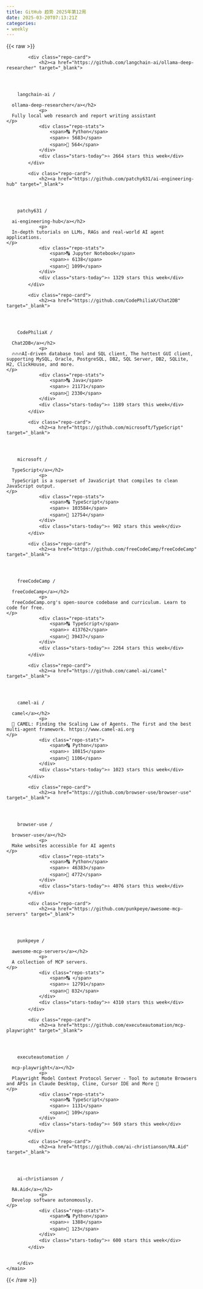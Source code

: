 ```yaml
---
title: GitHub 趋势 2025年第12周
date: 2025-03-20T07:13:21Z
categories:
- weekly
---
```

<link rel="stylesheet" href="public/css/trending.css">
{{< raw >}}
	<main class="container">
        <div class="repo-list" id="repoList">

	
			<div class="repo-card">
				<h2><a href="https://github.com/langchain-ai/ollama-deep-researcher" target="_blank">
    


      
        langchain-ai /

      ollama-deep-researcher</a></h2>
				<p>
      Fully local web research and report writing assistant
    </p>
				<div class="repo-stats">
					<span>🔠 Python</span>
					<span>⭐ 5683</span>
					<span>🔱 564</span>
				</div>
				<div class="stars-today">⭐ 2664 stars this week</div>
			</div>
	
			<div class="repo-card">
				<h2><a href="https://github.com/patchy631/ai-engineering-hub" target="_blank">
    


      
        patchy631 /

      ai-engineering-hub</a></h2>
				<p>
      In-depth tutorials on LLMs, RAGs and real-world AI agent applications.
    </p>
				<div class="repo-stats">
					<span>🔠 Jupyter Notebook</span>
					<span>⭐ 6138</span>
					<span>🔱 1099</span>
				</div>
				<div class="stars-today">⭐ 1329 stars this week</div>
			</div>
	
			<div class="repo-card">
				<h2><a href="https://github.com/CodePhiliaX/Chat2DB" target="_blank">
    


      
        CodePhiliaX /

      Chat2DB</a></h2>
				<p>
      🔥🔥🔥AI-driven database tool and SQL client, The hottest GUI client, supporting MySQL, Oracle, PostgreSQL, DB2, SQL Server, DB2, SQLite, H2, ClickHouse, and more.
    </p>
				<div class="repo-stats">
					<span>🔠 Java</span>
					<span>⭐ 21171</span>
					<span>🔱 2330</span>
				</div>
				<div class="stars-today">⭐ 1189 stars this week</div>
			</div>
	
			<div class="repo-card">
				<h2><a href="https://github.com/microsoft/TypeScript" target="_blank">
    


      
        microsoft /

      TypeScript</a></h2>
				<p>
      TypeScript is a superset of JavaScript that compiles to clean JavaScript output.
    </p>
				<div class="repo-stats">
					<span>🔠 TypeScript</span>
					<span>⭐ 103584</span>
					<span>🔱 12754</span>
				</div>
				<div class="stars-today">⭐ 902 stars this week</div>
			</div>
	
			<div class="repo-card">
				<h2><a href="https://github.com/freeCodeCamp/freeCodeCamp" target="_blank">
    


      
        freeCodeCamp /

      freeCodeCamp</a></h2>
				<p>
      freeCodeCamp.org's open-source codebase and curriculum. Learn to code for free.
    </p>
				<div class="repo-stats">
					<span>🔠 TypeScript</span>
					<span>⭐ 413762</span>
					<span>🔱 39437</span>
				</div>
				<div class="stars-today">⭐ 2264 stars this week</div>
			</div>
	
			<div class="repo-card">
				<h2><a href="https://github.com/camel-ai/camel" target="_blank">
    


      
        camel-ai /

      camel</a></h2>
				<p>
      🐫 CAMEL: Finding the Scaling Law of Agents. The first and the best multi-agent framework. https://www.camel-ai.org
    </p>
				<div class="repo-stats">
					<span>🔠 Python</span>
					<span>⭐ 10815</span>
					<span>🔱 1106</span>
				</div>
				<div class="stars-today">⭐ 1023 stars this week</div>
			</div>
	
			<div class="repo-card">
				<h2><a href="https://github.com/browser-use/browser-use" target="_blank">
    


      
        browser-use /

      browser-use</a></h2>
				<p>
      Make websites accessible for AI agents
    </p>
				<div class="repo-stats">
					<span>🔠 Python</span>
					<span>⭐ 46383</span>
					<span>🔱 4772</span>
				</div>
				<div class="stars-today">⭐ 4076 stars this week</div>
			</div>
	
			<div class="repo-card">
				<h2><a href="https://github.com/punkpeye/awesome-mcp-servers" target="_blank">
    


      
        punkpeye /

      awesome-mcp-servers</a></h2>
				<p>
      A collection of MCP servers.
    </p>
				<div class="repo-stats">
					<span>🔠 </span>
					<span>⭐ 12791</span>
					<span>🔱 832</span>
				</div>
				<div class="stars-today">⭐ 4310 stars this week</div>
			</div>
	
			<div class="repo-card">
				<h2><a href="https://github.com/executeautomation/mcp-playwright" target="_blank">
    


      
        executeautomation /

      mcp-playwright</a></h2>
				<p>
      Playwright Model Context Protocol Server - Tool to automate Browsers and APIs in Claude Desktop, Cline, Cursor IDE and More 🔌
    </p>
				<div class="repo-stats">
					<span>🔠 TypeScript</span>
					<span>⭐ 1131</span>
					<span>🔱 109</span>
				</div>
				<div class="stars-today">⭐ 569 stars this week</div>
			</div>
	
			<div class="repo-card">
				<h2><a href="https://github.com/ai-christianson/RA.Aid" target="_blank">
    


      
        ai-christianson /

      RA.Aid</a></h2>
				<p>
      Develop software autonomously.
    </p>
				<div class="repo-stats">
					<span>🔠 Python</span>
					<span>⭐ 1388</span>
					<span>🔱 123</span>
				</div>
				<div class="stars-today">⭐ 600 stars this week</div>
			</div>
	

		</div>
    </main>
{{< /raw >}}
